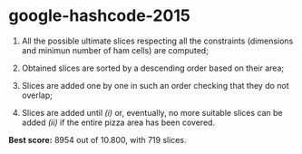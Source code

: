 # google-hashcode-2015
<p></p>
<ol>
  <li>All the possible ultimate slices respecting all the constraints (dimensions and minimun number of ham cells)  are computed;</li>
  <p></p>
  <li>Obtained slices are sorted by a descending order based on their area;</li>
  <p></p>
  <li>Slices are added one by one in such an order checking that they do not overlap;</li>
  <p></p>
  <li>Slices are added until <i>(i)</i> or, eventually, no more suitable slices can be added <i>(ii)</i> if the entire pizza area has been covered.</li>
  <p></p>
  </ol>
  <p></p>
  <b>Best score:</b> 8954 out of 10.800, with 719 slices.
